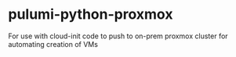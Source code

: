 # pulumi-python-proxmox
For use with cloud-init code to push to on-prem proxmox cluster for automating creation of VMs

